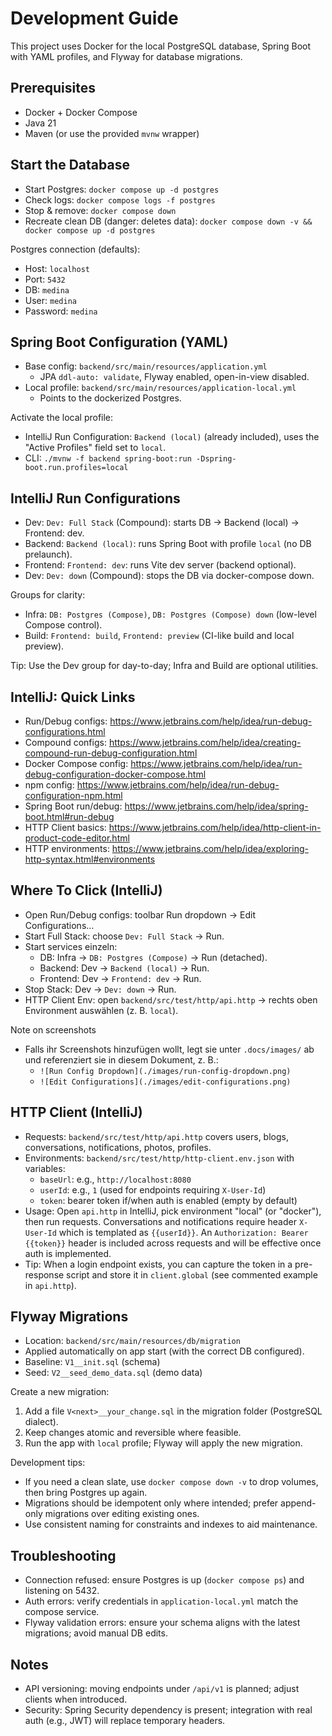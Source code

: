 # Development Guide

This project uses Docker for the local PostgreSQL database, Spring Boot with YAML profiles, and Flyway for database migrations.

## Prerequisites
- Docker + Docker Compose
- Java 21
- Maven (or use the provided `mvnw` wrapper)

## Start the Database
- Start Postgres: `docker compose up -d postgres`
- Check logs: `docker compose logs -f postgres`
- Stop & remove: `docker compose down`
- Recreate clean DB (danger: deletes data): `docker compose down -v && docker compose up -d postgres`

Postgres connection (defaults):
- Host: `localhost`
- Port: `5432`
- DB: `medina`
- User: `medina`
- Password: `medina`

## Spring Boot Configuration (YAML)
- Base config: `backend/src/main/resources/application.yml`
  - JPA `ddl-auto: validate`, Flyway enabled, open-in-view disabled.
- Local profile: `backend/src/main/resources/application-local.yml`
  - Points to the dockerized Postgres.

Activate the local profile:
- IntelliJ Run Configuration: `Backend (local)` (already included), uses the "Active Profiles" field set to `local`.
- CLI: `./mvnw -f backend spring-boot:run -Dspring-boot.run.profiles=local`

## IntelliJ Run Configurations
- Dev: `Dev: Full Stack` (Compound): starts DB → Backend (local) → Frontend: dev.
- Backend: `Backend (local)`: runs Spring Boot with profile `local` (no DB prelaunch).
- Frontend: `Frontend: dev`: runs Vite dev server (backend optional).
- Dev: `Dev: down` (Compound): stops the DB via docker-compose down.

Groups for clarity:
- Infra: `DB: Postgres (Compose)`, `DB: Postgres (Compose) down` (low-level Compose control).
- Build: `Frontend: build`, `Frontend: preview` (CI-like build and local preview).

Tip: Use the Dev group for day-to-day; Infra and Build are optional utilities.

## IntelliJ: Quick Links
- Run/Debug configs: https://www.jetbrains.com/help/idea/run-debug-configurations.html
- Compound configs: https://www.jetbrains.com/help/idea/creating-compound-run-debug-configuration.html
- Docker Compose config: https://www.jetbrains.com/help/idea/run-debug-configuration-docker-compose.html
- npm config: https://www.jetbrains.com/help/idea/run-debug-configuration-npm.html
- Spring Boot run/debug: https://www.jetbrains.com/help/idea/spring-boot.html#run-debug
- HTTP Client basics: https://www.jetbrains.com/help/idea/http-client-in-product-code-editor.html
- HTTP environments: https://www.jetbrains.com/help/idea/exploring-http-syntax.html#environments

## Where To Click (IntelliJ)
- Open Run/Debug configs: toolbar Run dropdown → Edit Configurations…
- Start Full Stack: choose `Dev: Full Stack` → Run.
- Start services einzeln:
  - DB: Infra → `DB: Postgres (Compose)` → Run (detached).
  - Backend: Dev → `Backend (local)` → Run.
  - Frontend: Dev → `Frontend: dev` → Run.
- Stop Stack: Dev → `Dev: down` → Run.
- HTTP Client Env: open `backend/src/test/http/api.http` → rechts oben Environment auswählen (z. B. `local`).

Note on screenshots
- Falls ihr Screenshots hinzufügen wollt, legt sie unter `.docs/images/` ab und referenziert sie in diesem Dokument, z. B.:
  - `![Run Config Dropdown](./images/run-config-dropdown.png)`
  - `![Edit Configurations](./images/edit-configurations.png)`

## HTTP Client (IntelliJ)
- Requests: `backend/src/test/http/api.http` covers users, blogs, conversations, notifications, photos, profiles.
- Environments: `backend/src/test/http/http-client.env.json` with variables:
  - `baseUrl`: e.g., `http://localhost:8080`
  - `userId`: e.g., `1` (used for endpoints requiring `X-User-Id`)
  - `token`: bearer token if/when auth is enabled (empty by default)
- Usage: Open `api.http` in IntelliJ, pick environment "local" (or "docker"), then run requests. Conversations and notifications require header `X-User-Id` which is templated as `{{userId}}`. An `Authorization: Bearer {{token}}` header is included across requests and will be effective once auth is implemented.
- Tip: When a login endpoint exists, you can capture the token in a pre-response script and store it in `client.global` (see commented example in `api.http`).

## Flyway Migrations
- Location: `backend/src/main/resources/db/migration`
- Applied automatically on app start (with the correct DB configured).
- Baseline: `V1__init.sql` (schema)
- Seed: `V2__seed_demo_data.sql` (demo data)

Create a new migration:
1. Add a file `V<next>__your_change.sql` in the migration folder (PostgreSQL dialect).
2. Keep changes atomic and reversible where feasible.
3. Run the app with `local` profile; Flyway will apply the new migration.

Development tips:
- If you need a clean slate, use `docker compose down -v` to drop volumes, then bring Postgres up again.
- Migrations should be idempotent only where intended; prefer append-only migrations over editing existing ones.
- Use consistent naming for constraints and indexes to aid maintenance.

## Troubleshooting
- Connection refused: ensure Postgres is up (`docker compose ps`) and listening on 5432.
- Auth errors: verify credentials in `application-local.yml` match the compose service.
- Flyway validation errors: ensure your schema aligns with the latest migrations; avoid manual DB edits.

## Notes
- API versioning: moving endpoints under `/api/v1` is planned; adjust clients when introduced.
- Security: Spring Security dependency is present; integration with real auth (e.g., JWT) will replace temporary headers.
